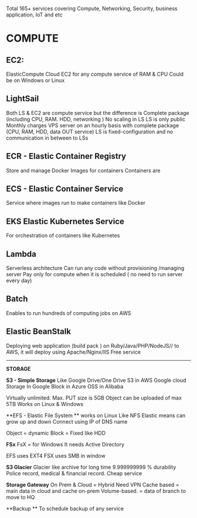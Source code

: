 
Total 165+ services covering Compute, Networking, Security, business application, IoT and etc

# COMPUTE

## EC2:
ElasticCompute Cloud EC2 for any compute service of RAM & CPU 
Could be on Windows or Linux

## LightSail
Both LS & EC2 are compute service but the difference is 
Complete package (including CPU, RAM. HDD, networking )
No scaling in LS
LS is only public
Monthly charges
VPS server on an hourly basis with complete package (CPU, RAM, HDD, data OUT service) 
LS is fixed-configuration and no communication in between to LSs

## ECR - Elastic Container Registry
Store and manage Docker Images for containers 
Containers are 

## ECS - Elastic Container Service 
Service where images run to make containers like Docker

## EKS Elastic Kubernetes Service 
For orchestration of containers like Kubernetes 

## Lambda
Serverless architecture 
Can run any code without provisioning /managing server 
Pay only for compute when it is scheduled ( no need to run  server every day)

## Batch
Enables to run hundreds of computing jobs on AWS 

## Elastic BeanStalk
Deploying web application (build pack ) on Ruby/Java/PHP/NodeJS// to AWS, it will deploy using Apache/Nginx/IIS
Free service 

------

**STORAGE**

**S3 - Simple Storage**
Like Google Drive/One Drive
S3 in AWS
Google cloud Storage In Google 
Block in Azure 
OSS in Alibaba

Virtually unlimited. 
Max. PUT size is 5GB
Object can be uploaded of max 5TB 
Works on Linux & Windows 

**EFS - Elastic File System **
works on Linux 
Like NFS
Elastic means  can grow up and down
Connect using IP of DNS name

Object = dynamic
Block = Fixed like HDD

**FSx**
FsX = for Windows 
It needs Active Directory 

EFS uses EXT4
FSX uses SMB in window 

**S3 Glacier**
Glacier like archive for long time 
9.999999999 % durability
Police record, medical &  financial record. 
Cheap service 

**Storage Gateway**
On Prem & Cloud = Hybrid
Need VPN
Cache based = main data in cloud and cache on-prem
Volume-based. =  data of branch to move to HQ

**Backup **
To schedule backup of any service 
